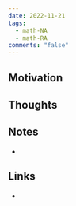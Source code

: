 ```yaml
---
date: 2022-11-21
tags:
  - math-NA
  - math-RA
comments: "false"
---
```

## Motivation

## Thoughts

## Notes
- 
## Links
- 
